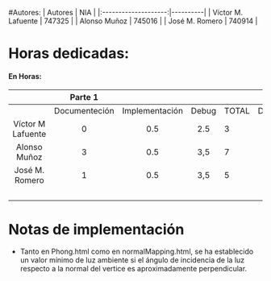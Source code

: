 #Autores: 
|        Autores       |    NIA   |
|:--------------------:|----------|
| Víctor M. Lafuente   |  747325  |
| Alonso Muñoz         |  745016  |
| José M. Romero       |  740914  |

# Horas dedicadas:
#### En Horas:
|                   |    Parte 1    |                |       |       |    Parte 2    |                |       |       |    Parte 3    |                |       |       |   | Total |
|:-----------------:|:-------------:|:--------------:|:-----:|-------|:-------------:|:--------------:|:-----:|-------|:-------------:|:--------------:|:-----:|-------|---|-------|
|                   | Documenteción | Implementación | Debug | TOTAL | Documenteción | Implementación | Debug | TOTAL | Documenteción | Implementación | Debug | TOTAL |   |       |
| Víctor M Lafuente |       0       |        0.5     |  2.5  | 3     |     0.5       |       0.25     |   0   | 0.75  |     0.25      |        0.5     |  0.5  | 1.25  |   | 5     |
|    Alonso Muñoz   |       3       |        0.5     |  3,5  | 7     |     0.5       |       0.25     |   0   | 0.75  |     0.25      |        0.5     |  0.5  | 1.25  |   | 9     |
|   José M. Romero  |       1       |        0.5     |  3,5  | 5     |     0.5       |       0.25     |   0   | 0.75  |     0.25      |        0.5     |  0.5  | 1.25  |   | 7     |
|                   |               |                |       |       |               |                |       |       |               |                |       |       |   | 21    |

# Notas de implementación
- Tanto en Phong.html como en normalMapping.html, se ha establecido un valor mínimo de luz ambiente si el ángulo de incidencia de la luz respecto a la normal del vertice es 
aproximadamente perpendicular.

